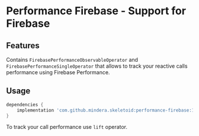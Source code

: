 # Performance Firebase - Support for Firebase

## Features
Contains `FirebasePerformanceObservableOperator` and `FirebasePerformanceSingleOperator` that allows to track your reactive calls performance using Firebase Performance.

## Usage

```groovy
dependencies {
    implementation 'com.github.mindera.skeletoid:performance-firebase:1.0.0'
}
```

To track your call performance use `lift` operator.
